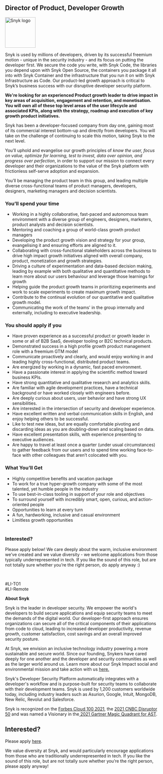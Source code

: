 Director of Product, Developer Growth 
---

<img src="https://res.cloudinary.com/snyk/image/upload/v1537345894/press-kit/brand/logo-black.png" width="100" alt="Snyk logo" />

<p><span style="font-weight: 400;">Snyk is used by millions of developers, driven by its successful freemium motion - unique in the security industry - and its focus on putting the developer first. We secure the code you write, with Snyk Code, the libraries you depend upon with Snyk Open Source, the containers you package it all into with Snyk Container and the infrastructure that you run it on with Snyk Infrastructure as Code. Our product-led growth approach is critical to Snyk’s business success with our disruptive developer security platform.&nbsp;</span></p>
<p><strong>We're looking for an experienced Product growth leader to drive impact in key areas of acquisition, engagement and retention, and monetisation. You will own all of these top level areas of the user lifecycle and associated KPIs, along with the strategy, roadmap and execution of key growth product initiatives.&nbsp;</strong></p>
<p><span style="font-weight: 400;">Snyk has been a developer-focused company from day one, gaining most of its commercial interest bottom-up and directly from developers. You will take on the challenge of continuing to scale this motion, taking Snyk to the next level.&nbsp;&nbsp;&nbsp;&nbsp;</span></p>
<p><span style="font-weight: 400;">You’ll uphold and evangelise our growth principles of </span><em><span style="font-weight: 400;">know the user, focus on value, optimize for learning, test to invest, data over opinion, and progress over perfection</span></em><span style="font-weight: 400;">, in order to support our mission to connect every developer and their organizations to the value of the Snyk platform with frictionless self-serve adoption and expansion.</span></p>
<p><span style="font-weight: 400;">You’ll be managing the product team in this group, and leading multiple diverse cross-functional teams of product managers, developers, designers, marketing managers and decision scientists.&nbsp;</span></p>
<h3><strong>You’ll spend your time</strong></h3>
<ul>
<li style="font-weight: 400;"><span style="font-weight: 400;">Working in a highly collaborative, fast-paced and autonomous team environment with a diverse group of engineers, designers, marketers, product analysts and decision scientists.</span></li>
<li style="font-weight: 400;"><span style="font-weight: 400;">Mentoring and coaching a group of world-class growth product managers</span></li>
<li style="font-weight: 400;"><span style="font-weight: 400;">Developing the product growth vision and strategy for your group, evangelising it and ensuring efforts are aligned to it.</span></li>
<li style="font-weight: 400;"><span style="font-weight: 400;">Collaborating with cross-functional stakeholders across the business to drive high impact growth initiatives aligned with overall company, product, monetization and growth strategies.</span></li>
<li style="font-weight: 400;"><span style="font-weight: 400;">Driving a culture of experimentation and data-based decision making, leading by example with both qualitative and quantitative methods to learn more about our users behaviour and leverage those learnings for growth</span></li>
<li style="font-weight: 400;"><span style="font-weight: 400;">Helping guide the product growth teams in prioritizing experiments and work to scale experiments to create maximum growth impact.</span></li>
<li style="font-weight: 400;"><span style="font-weight: 400;">Contribute to the continual evolution of our quantitative and qualitative growth model.</span></li>
<li style="font-weight: 400;"><span style="font-weight: 400;">Communicating the work of the teams' in the group internally and externally, including to executive leadership.</span></li>
</ul>
<h3><strong>You should apply if you</strong></h3>
<ul>
<li style="font-weight: 400;"><span style="font-weight: 400;">Have proven experience as a successful product or growth leader in some or all of B2B SaaS, developer tooling or B2C technical products.</span></li>
<li style="font-weight: 400;"><span style="font-weight: 400;">Demonstrated success in a high profile growth product management role with a freemium GTM model</span></li>
<li style="font-weight: 400;"><span style="font-weight: 400;">Communicate proactively and clearly, and would enjoy working in and leading highly cross-functional, distributed product teams.</span></li>
<li style="font-weight: 400;"><span style="font-weight: 400;">Are energized by working in a dynamic, fast paced environment.</span></li>
<li style="font-weight: 400;"><span style="font-weight: 400;">Have a passionate interest in applying the scientific method toward business KPIs.</span></li>
<li style="font-weight: 400;"><span style="font-weight: 400;">Have strong quantitative and qualitative research and analytics skills.</span></li>
<li style="font-weight: 400;"><span style="font-weight: 400;">Are familiar with agile development practices, have a technical background or have worked closely with engineers before.</span></li>
<li style="font-weight: 400;"><span style="font-weight: 400;">Are deeply curious about users, user behavior and have strong UX sensibilities.</span></li>
<li style="font-weight: 400;"><span style="font-weight: 400;">Are interested in the intersection of security and developer experience.</span></li>
<li style="font-weight: 400;"><span style="font-weight: 400;">Have excellent written and verbal communication skills in English, and enjoy helping others to be successful.</span></li>
<li style="font-weight: 400;"><span style="font-weight: 400;">Like to test new ideas, but are equally comfortable pivoting and discarding ideas as you are doubling-down and scaling based on data.</span></li>
<li style="font-weight: 400;"><span style="font-weight: 400;">Have excellent presentation skills, with experience presenting to executive audiences.</span></li>
<li style="font-weight: 400;"><span style="font-weight: 400;">Are happy to travel at least once a quarter (under usual circumstances) to gather feedback from our users and to spend time working face-to-face with other colleagues that aren’t colocated with you.</span></li>
</ul>
<h3><strong>What You’ll Get</strong></h3>
<ul>
<li style="font-weight: 400;"><span style="font-weight: 400;">Highly competitive benefits and vacation package</span></li>
<li style="font-weight: 400;"><span style="font-weight: 400;">To work for a true hyper-growth company with some of the most talented, yet humble people in the industry</span></li>
<li style="font-weight: 400;"><span style="font-weight: 400;">To use best-in-class tooling in support of your role and objectives</span></li>
<li style="font-weight: 400;"><span style="font-weight: 400;">To surround yourself with incredibly smart, open, curious, and action-oriented people</span></li>
<li style="font-weight: 400;"><span style="font-weight: 400;">Opportunities to learn at every turn</span></li>
<li style="font-weight: 400;"><span style="font-weight: 400;">A fun, hardworking, inclusive and casual environment</span></li>
<li style="font-weight: 400;"><span style="font-weight: 400;">Limitless growth opportunities</span></li>
</ul>
<h3><strong><br></strong><strong>Interested?</strong></h3>
<p><span style="font-weight: 400;">Please apply below! We care deeply about the warm, inclusive environment we’ve created and we value diversity - we welcome applications from those typically underrepresented in tech. If you like the sound of this role, but are not totally sure whether you’re the right person, do apply anyway :)</span></p>
<p>&nbsp;</p>
<p>#LI-TO1<br>#LI-Remote</p><div class="content-conclusion"><p><strong>About Snyk</strong></p>
<p><span style="font-weight: 400;">Snyk is the leader in developer security. We empower the world's developers to build secure applications and equip security teams to meet the demands of the digital world. Our developer-first approach ensures organizations can secure all of the critical components of their applications from code to cloud, leading to increased developer productivity, revenue growth, customer satisfaction, cost savings and an overall improved security posture.&nbsp;</span></p>
<p><span style="font-weight: 400;">At Snyk, we envision an inclusive technology industry powering a more sustainable and secure world.</span> <span style="font-weight: 400;">Since our founding, Snykers have cared deeply for one another and the developer and security communities as well as the larger world around us. Learn more about our Snyk Impact social and environmental mission and take action with us </span><a href="https://snyk.io/about/snyk-impact/"><span style="font-weight: 400;">here.</span></a></p>
<p><span style="font-weight: 400;">Snyk's Developer Security Platform automatically integrates with a developer's workflow and is purpose-built for security teams to collaborate with their development teams. Snyk is used by 1,200 customers worldwide today, including industry leaders such as Asurion, Google, Intuit, MongoDB, New Relic, Revolut and Salesforce.</span></p>
<p><span style="font-weight: 400;">Snyk is recognized on the </span><a href="https://www.forbes.com/cloud100/#6f24b5ba5f94"><span style="font-weight: 400;">Forbes Cloud 100 2021</span></a><span style="font-weight: 400;">, the </span><a href="https://www.cnbc.com/2021/05/25/these-are-the-2021-cnbc-disruptor-50-companies.html"><span style="font-weight: 400;">2021 CNBC Disruptor 50</span></a><span style="font-weight: 400;"> and was named a Visionary in the</span><a href="https://snyk.io/blog/snyk-visionary-2021-gartner-magic-quadrant-for-ast/"><span style="font-weight: 400;"> 2021 Gartner Magic Quadrant for AST</span></a><span style="font-weight: 400;">.</span></p></div>

Interested?
---

Please apply [here](https://boards.greenhouse.io/snyk/jobs/5778378002#app).

We value diversity at Snyk, and would particularly encourage applications from those who are traditionally underrepresented in tech.
If you like the sound of this role, but are not totally sure whether you’re the right person, please apply anyway!
